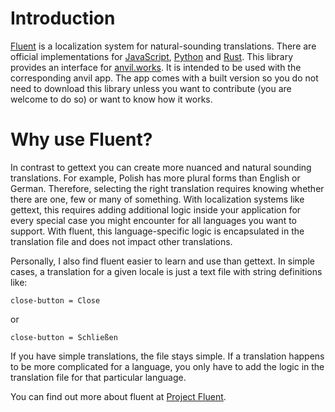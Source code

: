 # Introduction
[Fluent](https://projectfluent.org/) is a localization system for natural-sounding translations. There are official implementations for [JavaScript](https://github.com/projectfluent/fluent.js), [Python](https://github.com/projectfluent/python-fluent) and [Rust](https://github.com/projectfluent/fluent-rs). This library provides an interface for [anvil.works](https://anvil.works/). It is intended to be used with the corresponding anvil app. The app comes with a built version so you do not need to download this library unless you want to contribute (you are welcome to do so) or want to know how it works.

# Why use Fluent?
In contrast to gettext you can create more nuanced and natural sounding translations. For example, Polish has more plural forms than English or German. Therefore, selecting the right translation requires knowing whether there are one, few or many of something. With localization systems like gettext, this requires adding additional logic inside your application for every special case you might encounter for all languages you want to support. With fluent, this language-specific logic is encapsulated in the translation file and does not impact other translations.

Personally, I also find fluent easier to learn and use than gettext. In simple cases, a translation for a given locale is just a text file with string definitions like:
```
close-button = Close
```
or
```
close-button = Schließen
```
If you have simple translations, the file stays simple. If a translation happens to be more complicated for a language, you only have to add the logic in the translation file for that particular language.

You can find out more about fluent at [Project Fluent](https://projectfluent.org/).
